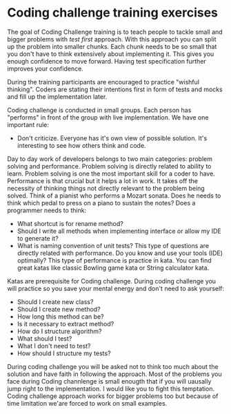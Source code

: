 # Coding challenge training exercises

The goal of Coding Challenge training is to teach people to tackle small and bigger problems with *test first* approach.
With this approach you can split up the problem into smaller chunks. Each chunk needs to be so small that you don't have to think extensively about implementing it. This gives you enough confidence to move forward. Having test specification further improves your confidence.

During the training participants are encouraged to practice "wishful thinking". Coders are stating their intentions first in form of tests and mocks and fill up the implementation later. 


Coding challenge is conducted in small groups. Each person has "performs" in front of the group with live implementation.
We have one important rule:
* Don't criticize. Everyone has it's own view of possible solution. It's interesting to see how others think and code.

Day to day work of developers belongs to two main categories: problem solving and performance. Problem solving is directly related to ability to learn. Problem solving is one the most important skill for a coder to have. Performance is that crucial but it helps a lot in work. It takes off the necessity of thinking things not directly relevant to the problem being solved. Think of a pianist who performs a Mozart sonata. Does he needs to think which pedal to press on a piano to sustain the notes? Does a programmer needs to think:
- What shortcut is for rename method?
- Should I write all methods when implementing interface or allow my IDE to generate it?
- What is naming convention of unit tests?
This type of questions are directly related with performance. Do you know and use your tools (IDE) optimally? This type of performance is practice in kata. You can find great katas like classic Bowling game kata or String calculator kata.

Katas are prerequisite for Coding challenge. During coding challenge you will practice so you save your mental energy and don't need to ask yourself: 
- Should I create new class?
- Should I create new method?
- How long this method can be? 
- Is it necessary to extract method?
- How do I structure algorithm?
- What should I test?
- What I don't need to test?
- How should I structure my tests?

During coding challenge you will be asked not to think too much about the solution and have faith in following the approach. 
Most of the problems you face during Coding channlenge is small enougth that if you will uausally jump right to the implementation. I would like you to fight this temptation. Coding challenge approach works for bigger problems too but because of time limitation we'are forced to work on small examples. 
